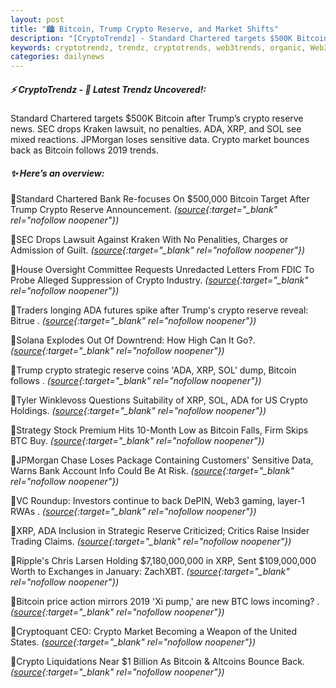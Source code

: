 ```yaml
---
layout: post
title: "🏙️ Bitcoin, Trump Crypto Reserve, and Market Shifts"
description: "[CryptoTrendz] - Standard Chartered targets $500K Bitcoin after Trump’s crypto reserve news. SEC drops Kraken lawsuit, no penalties. ADA, XRP, and SOL see mixed reactions. JPMorgan loses sensitive data. Crypto market bounces back as Bitcoin follows 2019 trends."
keywords: cryptotrendz, trendz, cryptotrends, web3trends, organic, Web3, Crypto, Bitcoin, Market, Trump, Investors, Trading, Ethereum, BTC, Altcoins
categories: dailynews
---
```


##### ⚡ CryptoTrendz - 📌 *Latest Trendz Uncovered!:*

Standard Chartered targets $500K Bitcoin after Trump’s crypto reserve news. SEC drops Kraken lawsuit, no penalties. ADA, XRP, and SOL see mixed reactions. JPMorgan loses sensitive data. Crypto market bounces back as Bitcoin follows 2019 trends.

##### ✨ *Here’s an overview:*


🔹Standard Chartered Bank Re-focuses On $500,000 Bitcoin Target After Trump Crypto Reserve Announcement. *([source](https://s.avyag.com/fw2u){:target="_blank" rel="nofollow noopener"})*

🔹SEC Drops Lawsuit Against Kraken With No Penalities, Charges or Admission of Guilt. *([source](https://s.avyag.com/uzao){:target="_blank" rel="nofollow noopener"})*

🔹House Oversight Committee Requests Unredacted Letters From FDIC To Probe Alleged Suppression of Crypto Industry. *([source](https://s.avyag.com/ab2d){:target="_blank" rel="nofollow noopener"})*

🔹Traders longing ADA futures spike after Trump's crypto reserve reveal: Bitrue . *([source](https://s.avyag.com/z88z){:target="_blank" rel="nofollow noopener"})*

🔹Solana Explodes Out Of Downtrend: How High Can It Go?. *([source](https://s.avyag.com/hb8c){:target="_blank" rel="nofollow noopener"})*

🔹Trump crypto strategic reserve coins 'ADA, XRP, SOL' dump, Bitcoin follows . *([source](https://s.avyag.com/is1b){:target="_blank" rel="nofollow noopener"})*

🔹Tyler Winklevoss Questions Suitability of XRP, SOL, ADA for US Crypto Holdings. *([source](https://s.avyag.com/e2uk){:target="_blank" rel="nofollow noopener"})*

🔹Strategy Stock Premium Hits 10-Month Low as Bitcoin Falls, Firm Skips BTC Buy. *([source](https://s.avyag.com/vtw8){:target="_blank" rel="nofollow noopener"})*

🔹JPMorgan Chase Loses Package Containing Customers' Sensitive Data, Warns Bank Account Info Could Be At Risk. *([source](https://s.avyag.com/7tct){:target="_blank" rel="nofollow noopener"})*

🔹VC Roundup: Investors continue to back DePIN, Web3 gaming, layer-1 RWAs . *([source](https://s.avyag.com/yy8a){:target="_blank" rel="nofollow noopener"})*

🔹XRP, ADA Inclusion in Strategic Reserve Criticized; Critics Raise Insider Trading Claims. *([source](https://s.avyag.com/sp3g){:target="_blank" rel="nofollow noopener"})*

🔹Ripple's Chris Larsen Holding $7,180,000,000 in XRP, Sent $109,000,000 Worth to Exchanges in January: ZachXBT. *([source](https://s.avyag.com/4zth){:target="_blank" rel="nofollow noopener"})*

🔹Bitcoin price action mirrors 2019 'Xi pump,' are new BTC lows incoming? . *([source](https://s.avyag.com/czj3){:target="_blank" rel="nofollow noopener"})*

🔹Cryptoquant CEO: Crypto Market Becoming a Weapon of the United States. *([source](https://s.avyag.com/amu1){:target="_blank" rel="nofollow noopener"})*

🔹Crypto Liquidations Near $1 Billion As Bitcoin & Altcoins Bounce Back. *([source](https://s.avyag.com/5cax){:target="_blank" rel="nofollow noopener"})*
